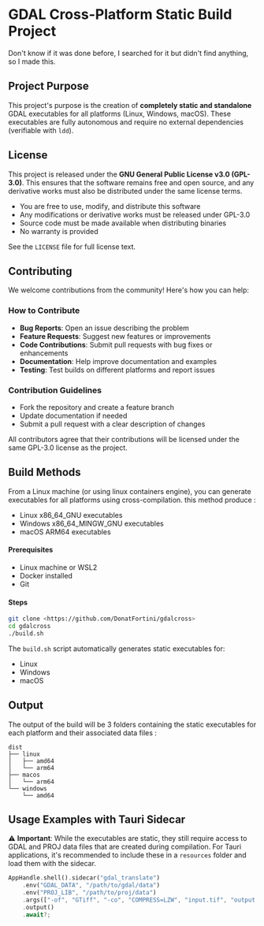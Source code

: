 # GDAL Cross-Platform Static Build Project

Don't know if it was done before, I searched for it but didn't find anything, so I made this.

## Project Purpose
This project's purpose is the creation of **completely static and standalone** GDAL executables for all platforms (Linux, Windows, macOS). These executables are fully autonomous and require no external dependencies (verifiable with `ldd`).

## License
This project is released under the **GNU General Public License v3.0 (GPL-3.0)**. This ensures that the software remains free and open source, and any derivative works must also be distributed under the same license terms.

- You are free to use, modify, and distribute this software
- Any modifications or derivative works must be released under GPL-3.0
- Source code must be made available when distributing binaries
- No warranty is provided

See the `LICENSE` file for full license text.

## Contributing
We welcome contributions from the community! Here's how you can help:

### How to Contribute
- **Bug Reports**: Open an issue describing the problem
- **Feature Requests**: Suggest new features or improvements
- **Code Contributions**: Submit pull requests with bug fixes or enhancements
- **Documentation**: Help improve documentation and examples
- **Testing**: Test builds on different platforms and report issues

### Contribution Guidelines
- Fork the repository and create a feature branch
- Update documentation if needed
- Submit a pull request with a clear description of changes

All contributors agree that their contributions will be licensed under the same GPL-3.0 license as the project.

## Build Methods

From a Linux machine (or using linux containers engine), you can generate executables for all platforms using cross-compilation.
this method produce :
- Linux x86_64_GNU executables
- Windows x86_64_MINGW_GNU executables
- macOS ARM64 executables
#### Prerequisites
- Linux machine or WSL2
- Docker installed
- Git

#### Steps
```bash
git clone <https://github.com/DonatFortini/gdalcross>
cd gdalcross
./build.sh
```

The `build.sh` script automatically generates static executables for:
- Linux
- Windows
- macOS


## Output
The output of the build will be 3 folders containing the static executables for each platform and their associated data files :

```
dist
├── linux
│   ├── amd64
│   └── arm64
├── macos
│   └── arm64
└── windows
    └── amd64
```

## Usage Examples with Tauri Sidecar

⚠️ **Important**: While the executables are static, they still require access to GDAL and PROJ data files that are created during compilation. For Tauri applications, it's recommended to include these in a `resources` folder and load them with the sidecar.

```rust
AppHandle.shell().sidecar("gdal_translate")
    .env("GDAL_DATA", "/path/to/gdal/data")
    .env("PROJ_LIB", "/path/to/proj/data")
    .args(["-of", "GTiff", "-co", "COMPRESS=LZW", "input.tif", "output.tif"])
    .output()
    .await?;
```


